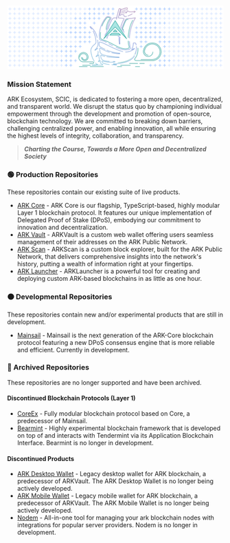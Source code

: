 ![ARK Ecosystem](./banner.png)

### Mission Statement 

ARK Ecosystem, SCIC, is dedicated to fostering a more open, decentralized, and transparent world. We disrupt the status quo by championing individual empowerment through the development and promotion of open-source, blockchain technology. We are committed to breaking down barriers, challenging centralized power, and enabling innovation, all while ensuring the highest levels of integrity, collaboration, and transparency.

> ***Charting the Course, Towards a More Open and Decentralized Society***

### 🟢 Production Repositories

These repositories contain our existing suite of live products. 

- [ARK Core](https://github.com/arkecosystem/core) - ARK Core is our flagship, TypeScript-based, highly modular Layer 1 blockchain protocol. It features our unique implementation of Delegated Proof of Stake (DPoS), embodying our commitment to innovation and decentralization.
- [ARK Vault](https://github.com/ArdentHQ/arkvault) - ARKVault is a custom web wallet offering users seamless management of their addresses on the ARK Public Network.
- [ARK Scan](https://github.com/ArdentHQ/arkscan) - ARKScan is a custom block explorer, built for the ARK Public Network, that delivers comprehensive insights into the network's history, putting a wealth of information right at your fingertips. 
- [ARK Launcher](https://github.com/arkecosystem/arklauncher) - ARKLauncher is a powerful tool for creating and deploying custom ARK-based blockchains in as little as one hour. 

### 🟠 Developmental Repositories

These repositories contain new and/or experimental products that are still in development.

- [Mainsail](https://github.com/arkecosystem/mainsail) - Mainsail is the next generation of the ARK-Core blockchain protocol featuring a new DPoS consensus engine that is more reliable and efficient. Currently in development. 

### 🔴 Archived Repositories

These repositories are no longer supported and have been archived.

#### Discontinued Blockchain Protocols (Layer 1)

- [CoreEx](https://github.com/arkecosystem/core-ex) - Fully modular blockchain protocol based on Core, a predecessor of Mainsail.
- [Bearmint](https://github.com/arkecosystem/bearmint) - Highly experimental blockchain framework that is developed on top of and interacts with Tendermint via its Application Blockchain Interface. Bearmint is no longer in development.

#### Discontinued Products

- [ARK Desktop Wallet](https://github.com/arkecosystem/desktop-wallet) - Legacy desktop wallet for ARK blockchain, a predecessor of ARKVault. The ARK Desktop Wallet is no longer being actively developed.
- [ARK Mobile Wallet](https://github.com/arkecosystem/mobile-wallet) - Legacy mobile wallet for ARK blockchain, a predecessor of ARKVault. The ARK Mobile Wallet is no longer being actively developed. 
- [Nodem](https://github.com/arkecosystem/nodem) - All-in-one tool for managing your ark blockchain nodes with integrations for popular server providers. Nodem is no longer in development.

